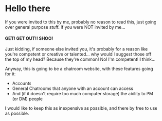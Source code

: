 # Hello there

If you were invited to this by me, probably no reason to read this, just going over general purpose stuff. If you were NOT invited by me...
#### GET! GET OUT!! SHOO!

Just kidding, if someone else invited you, it's probably for a reason like you're competent or creative or talented... why would I suggest those off the top of my head? Because they're common! No! I'm competent! I think...


Anyway, this is going to be a chatroom website, with these features going for it:
* Accounts
* General Chatrooms that anyone with an account can access
* And (if it doesn't require too much computer storage) the ability to PM (or DM) people

I would like to keep this as inexpensive as possible, and there by free to use as possible.